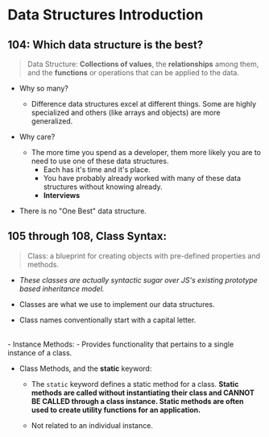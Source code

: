 

# Data Structures Introduction 

## 104: Which data structure is the best?

> Data Structure: **Collections of values**, the **relationships** among them, and the **functions** or operations that can be applied to the data.

- Why so many? 
  - Difference data structures excel at different things. Some are highly specialized and others (like arrays and objects) are more generalized.

- Why care?
  - The more time you spend as a developer, them more likely you are to need to use one of these data structures.
    - Each has it's time and it's place.
    - You have probably already worked with many of these data structures without knowing already.
    - **Interviews**

- There is no "One Best" data structure.


## 105 through 108, Class Syntax: 

> Class: a blueprint for creating objects with pre-defined properties and methods.
  - *These classes are actually syntactic sugar over JS's existing prototype based inheritance model.*

- Classes are what we use to implement our data structures.
- Class names conventionally start with a capital letter. 
<br>
- Instance Methods: 
  - Provides functionality that pertains to a single instance of a class.
  
- Class Methods, and the **static** keyword:
  - The `static` keyword defines a static method for a class. **Static methods are called without instantiating their class and CANNOT BE CALLED through a class instance. Static methods are often used to create utility functions for an application.**

  - Not related to an individual instance.